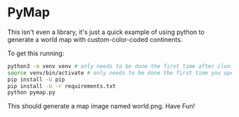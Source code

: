 # PyMap

This isn't even a library, it's just a quick example of using python to generate a world map with custom-color-coded continents.

To get this running:

```bash
python3 -m venv venv # only needs to be done the first time after cloning
source venv/bin/activate # only needs to be done the first time you open a new terminal session
pip install -U pip
pip install -U -r requirements.txt
python pymap.py
```

This should generate a map image named world.png.  Have Fun!
